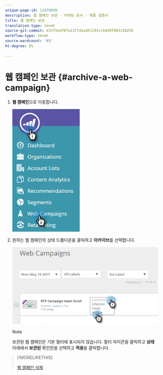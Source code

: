 ```yaml
---
unique-page-id: 12978938
description: 웹 캠페인 보관 - 마케팅 문서 - 제품 설명서
title: 웹 캠페인 보관
translation-type: tm+mt
source-git-commit: b33f5ed707a1377daad51191cc6dd9f093138258
workflow-type: tm+mt
source-wordcount: '63'
ht-degree: 0%

---
```



# 웹 캠페인 보관 {#archive-a-web-campaign}

1. **웹 캠페인**&#x200B;으로 이동합니다.

   ![](assets/one.jpg)

1. 원하는 웹 캠페인의 상태 드롭다운을 클릭하고 **아카이브**&#x200B;를 선택합니다.

   ![](assets/two-3.png)

   >[!NOTE]
   >
   >보관된 웹 캠페인은 기본 필터에 표시되지 않습니다. 필터 아이콘을 클릭하고 **상태** 아래에서 **보관된** 확인란을 선택하고 **적용**&#x200B;을 클릭합니다.

>[!MORELIKETHIS]
>
>[웹 캠페인 삭제](/help/marketo/product-docs/web-personalization/working-with-web-campaigns/delete-a-web-campaign.md)
